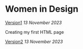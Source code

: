 # Women in Design

[Version1](https://Lucyoneill.github.io/women-in-design/index-one.html)
*13 November 2023*

Creating my first HTML page

[Version2](https://Lucyoneill.github.io/women-in-design/index-two.html)
*13 November 2023*